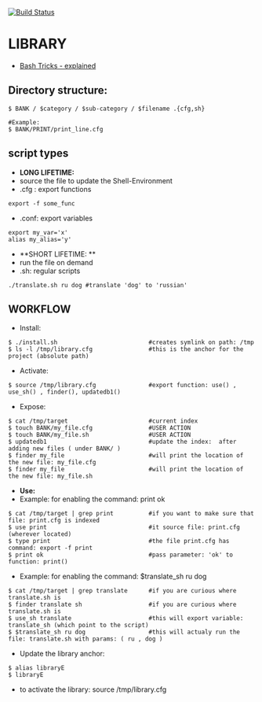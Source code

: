 [![Build Status](https://travis-ci.org/brownman/LIBRARY.svg?branch=develop)](https://travis-ci.org/brownman/LIBRARY)

LIBRARY
==

- [Bash Tricks - explained](https://github.com/brownman/idiot2genius)

Directory structure:
------
```
$ BANK / $category / $sub-category / $filename .{cfg,sh}

#Example: 
$ BANK/PRINT/print_line.cfg 
```

script types
----
- **LONG LIFETIME:**
- source the file to update the Shell-Environment
- .cfg : export functions
```
export -f some_func 
```
- .conf: export variables
```
export my_var='x'
alias my_alias='y'
```

- **SHORT LIFETIME: **
- run the file on demand
- .sh: regular scripts 
```
./translate.sh ru dog #translate 'dog' to 'russian'
```



WORKFLOW
----

- Install:
```
$ ./install.sh                          #creates symlink on path: /tmp
$ ls -l /tmp/library.cfg                #this is the anchor for the project (absolute path)
```

- Activate:
```
$ source /tmp/library.cfg               #export function: use() , use_sh() , finder(), updatedb1()
```

- Expose:
```
$ cat /tmp/target                       #current index
$ touch BANK/my_file.cfg                #USER ACTION
$ touch BANK/my_file.sh                 #USER ACTION
$ updatedb1                             #update the index:  after adding new files ( under BANK/ )
$ finder my_file                        #will print the location of the new file: my_file.cfg
$ finder my_file                        #will print the location of the new file: my_file.sh
```

- **Use:**
- Example: for enabling the command: print ok
```
$ cat /tmp/target | grep print          #if you want to make sure that file: print.cfg is indexed
$ use print                             #it source file: print.cfg (wherever located)
$ type print                            #the file print.cfg has command: export -f print
$ print ok                              #pass parameter: 'ok' to function: print()
```

- Example: for enabling the command: $translate_sh ru dog
```
$ cat /tmp/target | grep translate      #if you are curious where translate.sh is
$ finder translate sh                   #if you are curious where translate.sh is
$ use_sh translate                      #this will export variable: translate_sh (which point to the script)
$ $translate_sh ru dog                  #this will actualy run the file: translate.sh with params: ( ru , dog )
```

- Update the library anchor:
```
$ alias libraryE
$ libraryE
```

- to activate the library: source /tmp/library.cfg
